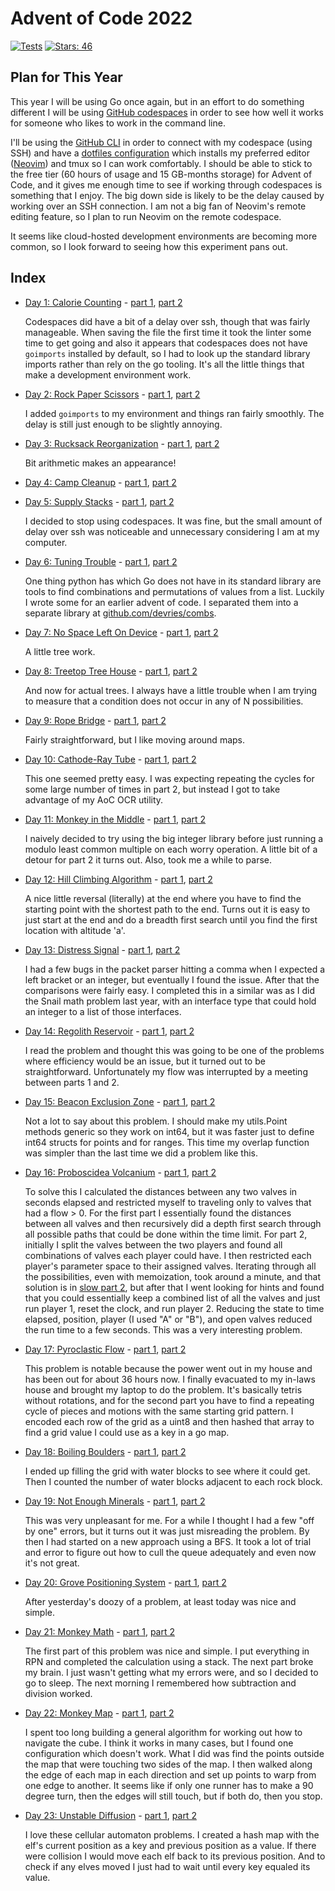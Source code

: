 # Advent of Code 2022

[![Tests](https://github.com/devries/advent_of_code_2022/actions/workflows/main.yml/badge.svg)](https://github.com/devries/advent_of_code_2022/actions/workflows/main.yml)
[![Stars: 46](https://img.shields.io/badge/⭐_Stars-46-yellow)](https://adventofcode.com/2022)

## Plan for This Year

This year I will be using Go once again, but in an effort to do something
different I will be using [GitHub codespaces](https://docs.github.com/en/codespaces)
in order to see how well it works for someone who likes to work in the command
line. 

I'll be using the [GitHub CLI](https://cli.github.com/) in order to connect with
my codespace (using SSH) and have a [dotfiles configuration](https://github.com/devries/dotfiles)
which installs my preferred editor ([Neovim](https://neovim.io/)) and tmux so
I can work comfortably. I should be able to stick to the free tier (60 hours of
usage and 15 GB-months storage) for Advent of Code, and it gives me enough
time to see if working through codespaces is something that I enjoy. The big
down side is likely to be the delay caused by working over an SSH connection. I
am not a big fan of Neovim's remote editing feature, so I plan to run Neovim
on the remote codespace.

It seems like cloud-hosted development environments are becoming more common, so
I look forward to seeing how this experiment pans out.

## Index

- [Day 1: Calorie Counting](https://adventofcode.com/2022/day/1) - [part 1](day01_p1/main.go), [part 2](day01_p2/main.go)

  Codespaces did have a bit of a delay over ssh, though that was fairly manageable.
  When saving the file the first time it took the linter some time to get going
  and also it appears that codespaces does not have `goimports` installed by
  default, so I had to look up the standard library imports rather than rely on
  the go tooling. It's all the little things that make a development environment
  work.

- [Day 2: Rock Paper Scissors](https://adventofcode.com/2022/day/2) - [part 1](day02_p1/main.go), [part 2](day02_p2/main.go)

  I added `goimports` to my environment and things ran fairly smoothly. The delay
  is still just enough to be slightly annoying.

- [Day 3: Rucksack Reorganization](https://adventofcode.com/2022/day/3) - [part 1](day03_p1/main.go), [part 2](day03_p2/main.go)

  Bit arithmetic makes an appearance!

- [Day 4: Camp Cleanup](https://adventofcode.com/2022/day/4) - [part 1](day04_p1/main.go), [part 2](day04_p2/main.go)

- [Day 5: Supply Stacks](https://adventofcode.com/2022/day/5) - [part 1](day05_p1/main.go), [part 2](day05_p2/main.go)

  I decided to stop using codespaces. It was fine, but the small amount of delay
  over ssh was noticeable and unnecessary considering I am at my computer.

- [Day 6: Tuning Trouble](https://adventofcode.com/2022/day/6) - [part 1](day06_p1/main.go), [part 2](day06_p2/main.go)

  One thing python has which Go does not have in its standard library are tools
  to find combinations and permutations of values from a list. Luckily I wrote
  some for an earlier advent of code. I separated them into a separate library
  at [github.com/devries/combs](https://github.com/devries/combs).

- [Day 7: No Space Left On Device](https://adventofcode.com/2022/day/7) - [part 1](day07_p1/main.go), [part 2](day07_p2/main.go)

  A little tree work.

- [Day 8: Treetop Tree House](https://adventofcode.com/2022/day/8) - [part 1](day08_p1/main.go), [part 2](day08_p2/main.go)

  And now for actual trees. I always have a little trouble when I am trying to
  measure that a condition does not occur in any of N possibilities. 

- [Day 9: Rope Bridge](https://adventofcode.com/2022/day/9) - [part 1](day09_p1/main.go), [part 2](day09_p2/main.go)

  Fairly straightforward, but I like moving around maps.

- [Day 10: Cathode-Ray Tube](https://adventofcode.com/2022/day/10) - [part 1](day10_p1/main.go), [part 2](day10_p2/main.go)

  This one seemed pretty easy. I was expecting repeating the cycles for some large
  number of times in part 2, but instead I got to take advantage of my AoC OCR
  utility.

- [Day 11: Monkey in the Middle](https://adventofcode.com/2022/day/11) - [part 1](day11_p1/main.go), [part 2](day11_p2/main.go)

  I naively decided to try using the big integer library before just running a
  modulo least common multiple on each worry operation. A little bit of a
  detour for part 2 it turns out. Also, took me a while to parse.

- [Day 12: Hill Climbing Algorithm](https://adventofcode.com/2022/day/12) - [part 1](day12_p1/main.go), [part 2](day12_p2/main.go)

  A nice little reversal (literally) at the end where you have to find the starting
  point with the shortest path to the end. Turns out it is easy to just start at
  the end and do a breadth first search until you find the first location with
  altitude 'a'.

- [Day 13: Distress Signal](https://adventofcode.com/2022/day/13) - [part 1](day13_p1/main.go), [part 2](day13_p2/main.go)

  I had a few bugs in the packet parser hitting a comma when I expected a left bracket
  or an integer, but eventually I found the issue. After that the comparisons were
  fairly easy. I completed this in a similar was as I did the Snail math problem last
  year, with an interface type that could hold an integer to a list of those interfaces.

- [Day 14: Regolith Reservoir](https://adventofcode.com/2022/day/14) - [part 1](day14_p1/main.go), [part 2](day14_p2/main.go)

  I read the problem and thought this was going to be one of the problems where
  efficiency would be an issue, but it turned out to be straightforward. Unfortunately
  my flow was interrupted by a meeting between parts 1 and 2.

- [Day 15: Beacon Exclusion Zone](https://adventofcode.com/2022/day/15) - [part 1](day15_p1/main.go), [part 2](day15_p2/main.go)

  Not a lot to say about this problem. I should make my utils.Point methods generic
  so they work on int64, but it was faster just to define int64 structs for points
  and for ranges. This time my overlap function was simpler than the last time we
  did a problem like this.

- [Day 16: Proboscidea Volcanium](https://adventofcode.com/2022/day/16) - [part 1](day16_p1/main.go), [part 2](day16_p2/main.go)

  To solve this I calculated the distances between any two valves in seconds
  elapsed and restricted myself to traveling only to valves that had a flow >
  0. For the first part I essentially found the distances between all valves
  and then recursively did a depth first search through all possible paths that
  could be done within the time limit. For part 2, initially I split the valves between the
  two players and found all combinations of valves each player could have. I then
  restricted each player's parameter space to their assigned valves.
  Iterating through all the possibilities, even with memoization, took around
  a minute, and that solution is in [slow part 2](day16_p2slow/main.go), but after
  that I went looking for hints and found that you could essentially keep a combined
  list of all the valves and just run player 1, reset the clock, and run player 2. Reducing
  the state to time elapsed, position, player (I used "A" or "B"), and open valves
  reduced the run time to a few seconds. This was a very interesting problem.

- [Day 17: Pyroclastic Flow](https://adventofcode.com/2022/day/17) - [part 1](day17_p1/main.go), [part 2](day17_p2/main.go)

  This problem is notable because the power went out in my house and has been
  out for about 36 hours now. I finally evacuated to my in-laws house and brought
  my laptop to do the problem. It's basically tetris without rotations, and for
  the second part you have to find a repeating cycle of pieces and motions with
  the same starting grid pattern. I encoded each row of the grid as a uint8 and
  then hashed that array to find a grid value I could use as a key in a go map.
  
- [Day 18: Boiling Boulders](https://adventofcode.com/2022/day/18) - [part 1](day18_p1/main.go), [part 2](day18_p2/main.go)

  I ended up filling the grid with water blocks to see where it could get. Then
  I counted the number of water blocks adjacent to each rock block.

- [Day 19: Not Enough Minerals](https://adventofcode.com/2022/day/19) - [part 1](day19_p1/main.go), [part 2](day19_p2/main.go)

  This was very unpleasant for me. For a while I thought I had a few "off by one"
  errors, but it turns out it was just misreading the problem. By then I had started
  on a new approach using a BFS. It took a lot of trial and error to figure out
  how to cull the queue adequately and even now it's not great.

- [Day 20: Grove Positioning System](https://adventofcode.com/2022/day/20) - [part 1](day20_p1/main.go), [part 2](day20_p2/main.go)

  After yesterday's doozy of a problem, at least today was nice and simple.

- [Day 21: Monkey Math](https://adventofcode.com/2022/day/21) - [part 1](day21_p1/main.go), [part 2](day21_p2/main.go)

  The first part of this problem was nice and simple. I put everything in RPN
  and completed the calculation using a stack. The next part broke my brain. I
  just wasn't getting what my errors were, and so I decided to go to sleep. The
  next morning I remembered how subtraction and division worked.

- [Day 22: Monkey Map](https://adventofcode.com/2022/day/22) - [part 1](day22_p1/main.go), [part 2](day22_p2/main.go)

  I spent too long building a general algorithm for working out how to navigate
  the cube. I think it works in many cases, but I found one configuration which
  doesn't work. What I did was find the points outside the map that were touching
  two sides of the map. I then walked along the edge of each map in each direction
  and set up points to warp from one edge to another. It seems like if only
  one runner has to make a 90 degree turn, then the edges will still touch, but
  if both do, then you stop.

- [Day 23: Unstable Diffusion](https://adventofcode.com/2022/day/23) - [part 1](day23_p1/main.go), [part 2](day23_p2/main.go)

  I love these cellular automaton problems. I created a hash map with the elf's
  current position as a key and previous position as a value. If there were collision
  I would move each elf back to its previous position. And to check if any
  elves moved I just had to wait until every key equaled its value.
